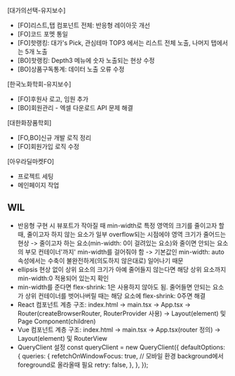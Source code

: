 [대가의선택-유지보수]

- [FO]리스트,탭 컴포넌트 전체: 반응형 레이아웃 개선
- [FO]코드 포멧 통일
- [FO]핫랭킹: 대가's Pick, 관심테마 TOP3 에서는 리스트 전체 노출, 나머지 탭에서는 5개 노출
- [BO]핫랭킹: Depth3 메뉴에 숫자 노출되는 현상 수정
- [BO]상품구독통계: 데이터 노출 오류 수정

[한국노화학회-유지보수]

- [FO]후원사 로고, 임원 추가
- [BO]회원관리 - 엑셀 다운로드 API 문제 해결

[대한화장품학회]

- [FO,BO]신규 개발 로직 정리
- [FO]회원가입 로직 수정

[아우라딜마켓FO]

- 프로젝트 세팅
- 메인페이지 작업

## WIL

- 반응형 구현 시 뷰포트가 작아질 때 min-width로 특정 영역의 크기를 줄이고자 할 때, 줄이고자 하지 않는 요소가 일부 overflow되는 시점에야 영역 크기가 줄어드는 현상 -> 줄이고자 하는 요소(min-width: 0이 걸려있는 요소)와 줄이면 안되는 요소의 부모 컨테이너'까지' min-width를 걸어줘야 함 -> 기본값인 min-width: auto 속성에서는 수축이 불완전하게(의도하지 않은대로) 일어나기 때문
- ellipsis 현상 없이 상위 요소의 크기가 아예 줄어들지 않는다면 해당 상위 요소까지 min-width:0 적용되어 있는지 확인
- min-width를 준다면 flex-shrink: 1은 사용하지 않아도 됨. 줄어들면 안되는 요소가 상위 컨테이너를 벗어나버릴 때는 해당 요소에 flex-shrink: 0주면 해결
- React 컴포넌트 계층 구조:
  index.html -> main.tsx -> App.tsx -> Router(createBrowserRouter, RouterProvider 사용) -> Layout(element) 및 Page Component(children)
- Vue 컴포넌트 계층 구조:
  index.html -> main.tsx -> App.tsx(router 정의) -> Layout(element) 및 RouterView
- QueryClient 설정
  const queryClient = new QueryClient({
  defaultOptions: {
  queries: {
  refetchOnWindowFocus: true, // 모바일 환경 background에서 foreground로 올라올때 필요
  retry: false,
  },
  },
  });
